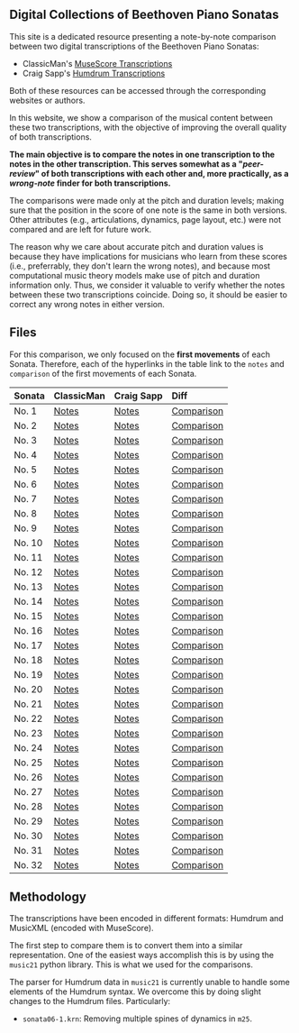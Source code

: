 ## Digital Collections of Beethoven Piano Sonatas

This site is a dedicated resource presenting a note-by-note comparison between two digital transcriptions of the Beethoven Piano Sonatas:

- ClassicMan's [MuseScore Transcriptions](https://musescore.com/user/19710/sets/54311)
- Craig Sapp's [Humdrum Transcriptions](http://kern.humdrum.org/search?s=t&keyword=Beethoven)

Both of these resources can be accessed through the corresponding websites or authors.

In this website, we show a comparison of the musical content between these two transcriptions, with the objective of improving the overall quality of both transcriptions.

**The main objective is to compare the notes in one transcription to the notes in the other transcription. This serves somewhat as a "*peer-review*" of both transcriptions with each other and, more practically, as a *wrong-note* finder for both transcriptions.**

The comparisons were made only at the pitch and duration levels; making sure that the position in the score of one note is the same in both versions. Other attributes (e.g., articulations, dynamics, page layout, etc.) were not compared and are left for future work.

The reason why we care about accurate pitch and duration values is because they have implications for musicians who learn from these scores (i.e., preferrably, they don't learn the wrong notes), and because most computational music theory models make use of pitch and duration information only. Thus, we consider it valuable to verify whether the notes between these two transcriptions coincide. Doing so, it should be easier to correct any wrong notes in either version.

## Files

For this comparison, we only focused on the **first movements** of each Sonata. Therefore, each of the hyperlinks in the table link to the `notes` and `comparison` of the first movements of each Sonata.


| Sonata  | ClassicMan                         | Craig Sapp                   | Diff                               |
|:--------|:-----------------------------------|:-----------------------------|:-----------------------------------|
| No. 1   | [Notes](assets/1_classicman.txt)   | [Notes](assets/1_sapp.txt)   | [Comparison](assets/1_diff.html)   |
| No. 2   | [Notes](assets/2_classicman.txt)   | [Notes](assets/2_sapp.txt)   | [Comparison](assets/2_diff.html)   |
| No. 3   | [Notes](assets/3_classicman.txt)   | [Notes](assets/3_sapp.txt)   | [Comparison](assets/3_diff.html)   |
| No. 4   | [Notes](assets/4_classicman.txt)   | [Notes](assets/4_sapp.txt)   | [Comparison](assets/4_diff.html)   |
| No. 5   | [Notes](assets/5_classicman.txt)   | [Notes](assets/5_sapp.txt)   | [Comparison](assets/5_diff.html)   |
| No. 6   | [Notes](assets/6_classicman.txt)   | [Notes](assets/6_sapp.txt)   | [Comparison](assets/6_diff.html)   |
| No. 7   | [Notes](assets/7_classicman.txt)   | [Notes](assets/7_sapp.txt)   | [Comparison](assets/7_diff.html)   |
| No. 8   | [Notes](assets/8_classicman.txt)   | [Notes](assets/8_sapp.txt)   | [Comparison](assets/8_diff.html)   |
| No. 9   | [Notes](assets/9_classicman.txt)   | [Notes](assets/9_sapp.txt)   | [Comparison](assets/9_diff.html)   |
| No. 10  | [Notes](assets/10_classicman.txt)  | [Notes](assets/10_sapp.txt)  | [Comparison](assets/10_diff.html)  |
| No. 11  | [Notes](assets/11_classicman.txt)  | [Notes](assets/11_sapp.txt)  | [Comparison](assets/11_diff.html)  |
| No. 12  | [Notes](assets/12_classicman.txt)  | [Notes](assets/12_sapp.txt)  | [Comparison](assets/12_diff.html)  |
| No. 13  | [Notes](assets/13_classicman.txt)  | [Notes](assets/13_sapp.txt)  | [Comparison](assets/13_diff.html)  |
| No. 14  | [Notes](assets/14_classicman.txt)  | [Notes](assets/14_sapp.txt)  | [Comparison](assets/14_diff.html)  |
| No. 15  | [Notes](assets/15_classicman.txt)  | [Notes](assets/15_sapp.txt)  | [Comparison](assets/15_diff.html)  |
| No. 16  | [Notes](assets/16_classicman.txt)  | [Notes](assets/16_sapp.txt)  | [Comparison](assets/16_diff.html)  |
| No. 17  | [Notes](assets/17_classicman.txt)  | [Notes](assets/17_sapp.txt)  | [Comparison](assets/17_diff.html)  |
| No. 18  | [Notes](assets/18_classicman.txt)  | [Notes](assets/18_sapp.txt)  | [Comparison](assets/18_diff.html)  |
| No. 19  | [Notes](assets/19_classicman.txt)  | [Notes](assets/19_sapp.txt)  | [Comparison](assets/19_diff.html)  |
| No. 20  | [Notes](assets/20_classicman.txt)  | [Notes](assets/20_sapp.txt)  | [Comparison](assets/20_diff.html)  |
| No. 21  | [Notes](assets/21_classicman.txt)  | [Notes](assets/21_sapp.txt)  | [Comparison](assets/21_diff.html)  |
| No. 22  | [Notes](assets/22_classicman.txt)  | [Notes](assets/22_sapp.txt)  | [Comparison](assets/22_diff.html)  |
| No. 23  | [Notes](assets/23_classicman.txt)  | [Notes](assets/23_sapp.txt)  | [Comparison](assets/23_diff.html)  |
| No. 24  | [Notes](assets/24_classicman.txt)  | [Notes](assets/24_sapp.txt)  | [Comparison](assets/24_diff.html)  |
| No. 25  | [Notes](assets/25_classicman.txt)  | [Notes](assets/25_sapp.txt)  | [Comparison](assets/25_diff.html)  |
| No. 26  | [Notes](assets/26_classicman.txt)  | [Notes](assets/26_sapp.txt)  | [Comparison](assets/26_diff.html)  |
| No. 27  | [Notes](assets/27_classicman.txt)  | [Notes](assets/27_sapp.txt)  | [Comparison](assets/27_diff.html)  |
| No. 28  | [Notes](assets/28_classicman.txt)  | [Notes](assets/28_sapp.txt)  | [Comparison](assets/28_diff.html)  |
| No. 29  | [Notes](assets/29_classicman.txt)  | [Notes](assets/29_sapp.txt)  | [Comparison](assets/29_diff.html)  |
| No. 30  | [Notes](assets/30_classicman.txt)  | [Notes](assets/30_sapp.txt)  | [Comparison](assets/30_diff.html)  |
| No. 31  | [Notes](assets/31_classicman.txt)  | [Notes](assets/31_sapp.txt)  | [Comparison](assets/31_diff.html)  |
| No. 32  | [Notes](assets/32_classicman.txt)  | [Notes](assets/32_sapp.txt)  | [Comparison](assets/32_diff.html)  |


## Methodology

The transcriptions have been encoded in different formats: Humdrum and MusicXML (encoded with MuseScore).

The first step to compare them is to convert them into a similar representation. One of the easiest ways accomplish this is by using the `music21` python library. This is what we used for the comparisons.

The parser for Humdrum data in `music21` is currently unable to handle some elements of the Humdrum syntax. We overcome this by doing slight changes to the Humdrum files. Particularly:

- `sonata06-1.krn`: Removing multiple spines of dynamics in `m25`.
